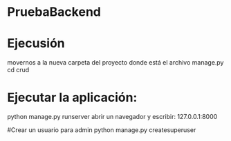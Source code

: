 # PruebaBackend

# Ejecusión
movernos a la nueva carpeta del proyecto
donde está el archivo manage.py
cd crud

# Ejecutar la aplicación:
python manage.py runserver
abrir un navegador y escribir: 
127.0.0.1:8000

#Crear un usuario para admin
python manage.py createsuperuser
